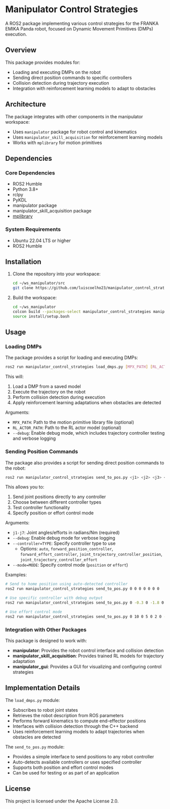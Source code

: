 # Manipulator Control Strategies

A ROS2 package implementing various control strategies for the FRANKA EMIKA Panda robot, focused on Dynamic Movement Primitives (DMPs) execution.

## Overview

This package provides modules for:
- Loading and executing DMPs on the robot
- Sending direct position commands to specific controllers
- Collision detection during trajectory execution
- Integration with reinforcement learning models to adapt to obstacles

## Architecture

The package integrates with other components in the manipulator workspace:
- Uses `manipulator` package for robot control and kinematics
- Uses `manipulator_skill_acquisition` for reinforcement learning models
- Works with `mplibrary` for motion primitives

## Dependencies

### Core Dependencies
- ROS2 Humble
- Python 3.8+
- rclpy
- PyKDL
- manipulator package
- manipulator_skill_acquisition package
- [mplibrary](https://github.com/BiRDLab-UMinho/mplibrary)

### System Requirements
- Ubuntu 22.04 LTS or higher
- ROS2 Humble

## Installation

1. Clone the repository into your workspace:
   ```bash
   cd ~/ws_manipulator/src
   git clone https://github.com/luiscoelho23/manipulator_control_strategies.git
   ```

2. Build the workspace:
   ```bash
   cd ~/ws_manipulator
   colcon build --packages-select manipulator_control_strategies manipulator manipulator_skill_acquisition
   source install/setup.bash
   ```

## Usage

### Loading DMPs

The package provides a script for loading and executing DMPs:

```bash
ros2 run manipulator_control_strategies load_dmps.py [MPX_PATH] [RL_ACTOR_PATH] [--debug]
```

This will:
1. Load a DMP from a saved model
2. Execute the trajectory on the robot
3. Perform collision detection during execution
4. Apply reinforcement learning adaptations when obstacles are detected

Arguments:
- `MPX_PATH`: Path to the motion primitive library file (optional)
- `RL_ACTOR_PATH`: Path to the RL actor model (optional)
- `--debug`: Enable debug mode, which includes trajectory controller testing and verbose logging

### Sending Position Commands

The package also provides a script for sending direct position commands to the robot:

```bash
ros2 run manipulator_control_strategies send_to_pos.py <j1> <j2> <j3> <j4> <j5> <j6> <j7> [--debug] [--controller=TYPE] [--mode=MODE]
```

This allows you to:
1. Send joint positions directly to any controller
2. Choose between different controller types
3. Test controller functionality
4. Specify position or effort control mode

Arguments:
- `j1-j7`: Joint angles/efforts in radians/Nm (required)
- `--debug`: Enable debug mode for verbose logging
- `--controller=TYPE`: Specify controller type to use
  - Options: `auto`, `forward_position_controller`, `forward_effort_controller`, `joint_trajectory_controller_position`, `joint_trajectory_controller_effort`
- `--mode=MODE`: Specify control mode (`position` or `effort`)

Examples:
```bash
# Send to home position using auto-detected controller
ros2 run manipulator_control_strategies send_to_pos.py 0 0 0 0 0 0 0

# Use specific controller with debug output
ros2 run manipulator_control_strategies send_to_pos.py 0 -0.3 0 -1.8 0 1.5 0 --controller=forward_position_controller --debug

# Use effort control mode
ros2 run manipulator_control_strategies send_to_pos.py 0 10 0 5 0 2 0 --controller=forward_effort_controller --mode=effort
```

### Integration with Other Packages

This package is designed to work with:

- **manipulator**: Provides the robot control interface and collision detection
- **manipulator_skill_acquisition**: Provides trained RL models for trajectory adaptation
- **manipulator_gui**: Provides a GUI for visualizing and configuring control strategies

## Implementation Details

The `load_dmps.py` module:
- Subscribes to robot joint states
- Retrieves the robot description from ROS parameters
- Performs forward kinematics to compute end-effector positions
- Interfaces with collision detection through the C++ backend
- Uses reinforcement learning models to adapt trajectories when obstacles are detected

The `send_to_pos.py` module:
- Provides a simple interface to send positions to any robot controller
- Auto-detects available controllers or uses specified controller
- Supports both position and effort control modes
- Can be used for testing or as part of an application

## License

This project is licensed under the Apache License 2.0. 